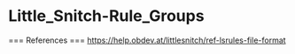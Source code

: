 # Little_Snitch-Rule_Groups

=== References ===
https://help.obdev.at/littlesnitch/ref-lsrules-file-format
